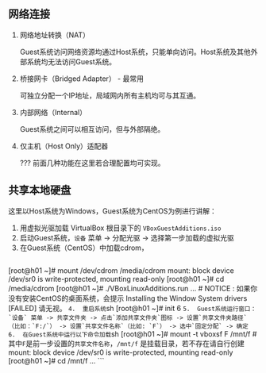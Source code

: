 ## 网络连接
1.  网络地址转换（NAT）

    Guest系统访问网络资源均通过Host系统，只能单向访问。Host系统及其他外部系统均无法访问Guest系统。

2.  桥接网卡（Bridged Adapter） - 最常用

    可独立分配一个IP地址，局域网内所有主机均可与其互通。

3.  内部网络（Internal）

    Guest系统之间可以相互访问，但与外部隔绝。

4.  仅主机（Host Only）适配器

    ??? 前面几种功能在这里若合理配置均可实现。

## 共享本地硬盘
这里以Host系统为Windows，Guest系统为CentOS为例进行讲解：

1.  用虚拟光驱加载 VirtualBox 根目录下的 `VBoxGuestAdditions.iso`
2.  启动Guest系统，`设备` 菜单 -> 分配光驱 -> 选择第一步加载的虚拟光驱
3.  在Guest系统（CentOS）中加载cdrom，
    ```sh
[root@h01 ~]# mount /dev/cdrom /media/cdrom
mount: block device /dev/sr0 is write-protected, mounting read-only
[root@h01 ~]# cd /media/cdrom
[root@h01 ~]# ./VBoxLinuxAdditions.run
...  # NOTICE : 如果你没有安装CentOS的桌面系统，会提示 Installing the Window System drivers  [FAILED] 请无视。
    ```
4.  重启系统
    ```sh
[root@h01 ~]# init 6
    ```
5.  Guest系统运行窗口： `设备` 菜单 -> 共享文件夹 -> 点击`添加共享文件夹`图标 -> 设置`共享文件夹路径`（比如：`F:/`）
-> 设置`共享文件名称`（比如: `F`） -> 选中`固定分配` -> 确定
6.  在Guest系统中运行以下命令加载
    ```sh
[root@h01 ~]# mount -t vboxsf F /mnt/f    # 其中`F`是前一步设置的`共享文件名称`，`/mnt/f` 是挂载目录，若不存在请自行创建
mount: block device /dev/sr0 is write-protected, mounting read-only
[root@h01 ~]# cd /mnt/f
...
    ```
